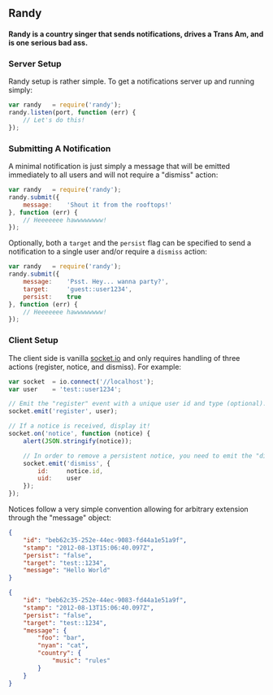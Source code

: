 ## Randy
#### Randy is a country singer that sends notifications, drives a Trans Am, and is one serious bad ass.

### Server Setup
Randy setup is rather simple. To get a notifications server up and running simply:
```javascript
var randy   = require('randy');
randy.listen(port, function (err) {
    // Let's do this!
});
```

### Submitting A Notification
A minimal notification is just simply a message that will be emitted immediately to all users and will not require a "dismiss" action:
```javascript
var randy   = require('randy');
randy.submit({
    message:    'Shout it from the rooftops!'
}, function (err) {
    // Heeeeeee hawwwwwwww! 
});
```

Optionally, both a `target` and the `persist` flag can be specified to send a notification to a single user and/or require a `dismiss` action:
```javascript
var randy   = require('randy');
randy.submit({
    message:    'Psst. Hey... wanna party?',
    target:     'guest::user1234',
    persist:    true
}, function (err) {
    // Heeeeeee hawwwwwwww! 
});
```

### Client Setup
The client side is vanilla [socket.io](http://socket.io/) and only requires handling of three actions (register, notice, and dismiss). For example:

```javascript
var socket  = io.connect('//localhost');
var user    = 'test::user1234';

// Emit the "register" event with a unique user id and type (optional).
socket.emit('register', user);

// If a notice is received, display it!
socket.on('notice', function (notice) {
    alert(JSON.stringify(notice));

    // In order to remove a persistent notice, you need to emit the "dismiss" action
    socket.emit('dismiss', {
        id:     notice.id,
        uid:    user
    });
});
```

Notices follow a very simple convention allowing for arbitrary extension through the "message" object:
```json
{
    "id": "beb62c35-252e-44ec-9083-fd44a1e51a9f",
    "stamp": "2012-08-13T15:06:40.097Z",
    "persist": "false",
    "target": "test::1234",
    "message": "Hello World"
}
```

```json
{
    "id": "beb62c35-252e-44ec-9083-fd44a1e51a9f",
    "stamp": "2012-08-13T15:06:40.097Z",
    "persist": "false",
    "target": "test::1234",
    "message": {
        "foo": "bar",
        "nyan": "cat",
        "country": {
            "music": "rules"
        }
    }
}
```